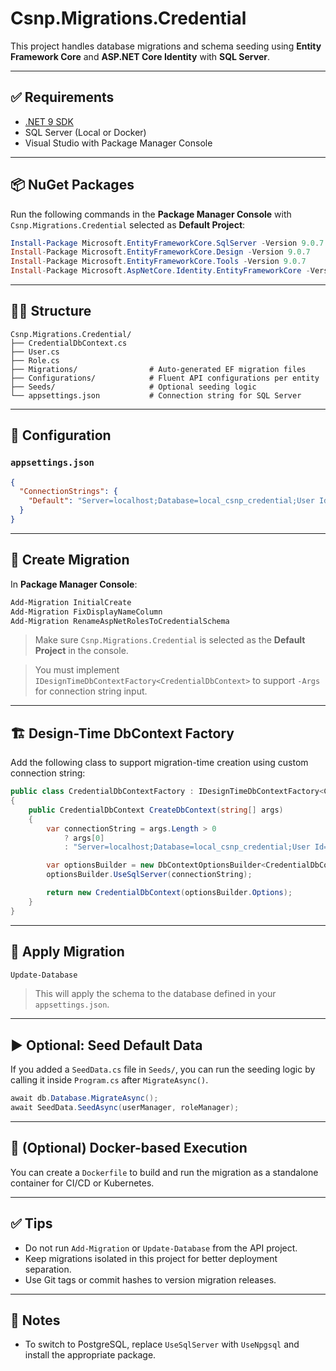 # Csnp.Migrations.Credential

This project handles database migrations and schema seeding using **Entity Framework Core** and **ASP.NET Core Identity** with **SQL Server**.

---

## ✅ Requirements

- [.NET 9 SDK](https://dotnet.microsoft.com/en-us/download/dotnet/9.0)
- SQL Server (Local or Docker)
- Visual Studio with Package Manager Console

---

## 📦 NuGet Packages

Run the following commands in the **Package Manager Console** with `Csnp.Migrations.Credential` selected as **Default Project**:

```powershell
Install-Package Microsoft.EntityFrameworkCore.SqlServer -Version 9.0.7
Install-Package Microsoft.EntityFrameworkCore.Design -Version 9.0.7
Install-Package Microsoft.EntityFrameworkCore.Tools -Version 9.0.7
Install-Package Microsoft.AspNetCore.Identity.EntityFrameworkCore -Version 9.0.7
```

---

## 👨‍💻 Structure

```
Csnp.Migrations.Credential/
├── CredentialDbContext.cs
├── User.cs
├── Role.cs
├── Migrations/                # Auto-generated EF migration files
├── Configurations/            # Fluent API configurations per entity
├── Seeds/                     # Optional seeding logic
└── appsettings.json           # Connection string for SQL Server
```

---

## 🔧 Configuration

### `appsettings.json`

```json
{
  "ConnectionStrings": {
    "Default": "Server=localhost;Database=local_csnp_credential;User Id=local;Password=Local+54321z@;TrustServerCertificate=True;"
  }
}
```

---

## 🧱 Create Migration

In **Package Manager Console**:

```powershell
Add-Migration InitialCreate
Add-Migration FixDisplayNameColumn
Add-Migration RenameAspNetRolesToCredentialSchema
```

> Make sure `Csnp.Migrations.Credential` is selected as the **Default Project** in the console.

> You must implement `IDesignTimeDbContextFactory<CredentialDbContext>` to support `-Args` for connection string input.

---

## 🏗️ Design-Time DbContext Factory

Add the following class to support migration-time creation using custom connection string:

```csharp
public class CredentialDbContextFactory : IDesignTimeDbContextFactory<CredentialDbContext>
{
    public CredentialDbContext CreateDbContext(string[] args)
    {
        var connectionString = args.Length > 0
            ? args[0]
            : "Server=localhost;Database=local_csnp_credential;User Id=local;Password=Local+54321z@;TrustServerCertificate=True;";

        var optionsBuilder = new DbContextOptionsBuilder<CredentialDbContext>();
        optionsBuilder.UseSqlServer(connectionString);

        return new CredentialDbContext(optionsBuilder.Options);
    }
}
```

---

## 🚀 Apply Migration

```powershell
Update-Database
```

> This will apply the schema to the database defined in your `appsettings.json`.

---

## ▶️ Optional: Seed Default Data

If you added a `SeedData.cs` file in `Seeds/`, you can run the seeding logic by calling it inside `Program.cs` after `MigrateAsync()`.

```csharp
await db.Database.MigrateAsync();
await SeedData.SeedAsync(userManager, roleManager);
```

---

## 🐳 (Optional) Docker-based Execution

You can create a `Dockerfile` to build and run the migration as a standalone container for CI/CD or Kubernetes.

---

## ✅ Tips

- Do not run `Add-Migration` or `Update-Database` from the API project.
- Keep migrations isolated in this project for better deployment separation.
- Use Git tags or commit hashes to version migration releases.

---

## 📌 Notes

- To switch to PostgreSQL, replace `UseSqlServer` with `UseNpgsql` and install the appropriate package.

